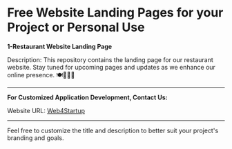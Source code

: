 # Free Website Landing Pages for your Project or Personal Use

**1-Restaurant Website Landing Page**

Description: This repository contains the landing page for our restaurant website. Stay tuned for upcoming pages and updates as we enhance our online presence. 🍽️👨‍🍳🍷

---

**For Customized Application Development, Contact Us:**

Website URL: [Web4Startup](https://www.web4startup.com)

---

Feel free to customize the title and description to better suit your project's branding and goals.
